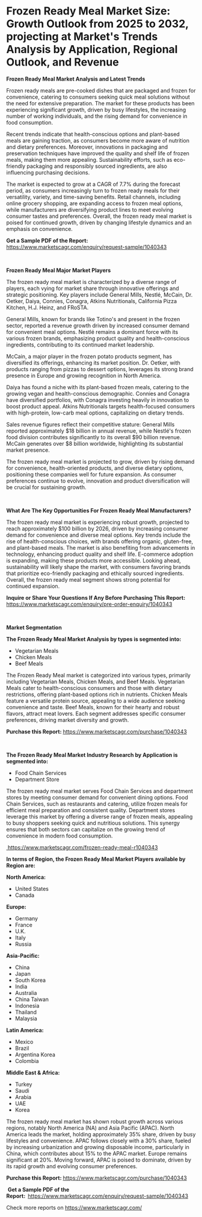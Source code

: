 <p><h1>Frozen Ready Meal Market Size: Growth Outlook from 2025 to 2032, projecting at Market's Trends Analysis by Application, Regional Outlook, and Revenue</h1></p><p><strong>Frozen Ready Meal Market Analysis and Latest Trends</strong></p>
<p><p>Frozen ready meals are pre-cooked dishes that are packaged and frozen for convenience, catering to consumers seeking quick meal solutions without the need for extensive preparation. The market for these products has been experiencing significant growth, driven by busy lifestyles, the increasing number of working individuals, and the rising demand for convenience in food consumption.</p><p>Recent trends indicate that health-conscious options and plant-based meals are gaining traction, as consumers become more aware of nutrition and dietary preferences. Moreover, innovations in packaging and preservation techniques have improved the quality and shelf life of frozen meals, making them more appealing. Sustainability efforts, such as eco-friendly packaging and responsibly sourced ingredients, are also influencing purchasing decisions.</p><p>The market is expected to grow at a CAGR of 7.7% during the forecast period, as consumers increasingly turn to frozen ready meals for their versatility, variety, and time-saving benefits. Retail channels, including online grocery shopping, are expanding access to frozen meal options, while manufacturers are diversifying product lines to meet evolving consumer tastes and preferences. Overall, the frozen ready meal market is poised for continued growth, driven by changing lifestyle dynamics and an emphasis on convenience.</p></p>
<p><strong>Get a Sample PDF of the Report:&nbsp;</strong> <a href="https://www.marketscagr.com/enquiry/request-sample/1040343?utm_campaign=2887&utm_medium=2&utm_source=Github&utm_content=ia&utm_term=07042025&utm_id=frozen-ready-meal">https://www.marketscagr.com/enquiry/request-sample/1040343</a></p>
<p>&nbsp;</p>
<p><strong>Frozen Ready Meal Major Market Players</strong></p>
<p><p>The frozen ready meal market is characterized by a diverse range of players, each vying for market share through innovative offerings and strategic positioning. Key players include General Mills, Nestlé, McCain, Dr. Oetker, Daiya, Connies, Conagra, Atkins Nutritionals, California Pizza Kitchen, H.J. Heinz, and FRoSTA.</p><p>General Mills, known for brands like Totino's and present in the frozen sector, reported a revenue growth driven by increased consumer demand for convenient meal options. Nestlé remains a dominant force with its various frozen brands, emphasizing product quality and health-conscious ingredients, contributing to its continued market leadership.</p><p>McCain, a major player in the frozen potato products segment, has diversified its offerings, enhancing its market position. Dr. Oetker, with products ranging from pizzas to dessert options, leverages its strong brand presence in Europe and growing recognition in North America. </p><p>Daiya has found a niche with its plant-based frozen meals, catering to the growing vegan and health-conscious demographic. Connies and Conagra have diversified portfolios, with Conagra investing heavily in innovation to boost product appeal. Atkins Nutritionals targets health-focused consumers with high-protein, low-carb meal options, capitalizing on dietary trends.</p><p>Sales revenue figures reflect their competitive stature: General Mills reported approximately $18 billion in annual revenue, while Nestlé's frozen food division contributes significantly to its overall $90 billion revenue. McCain generates over $8 billion worldwide, highlighting its substantial market presence. </p><p>The frozen ready meal market is projected to grow, driven by rising demand for convenience, health-oriented products, and diverse dietary options, positioning these companies well for future expansion. As consumer preferences continue to evolve, innovation and product diversification will be crucial for sustaining growth.</p></p>
<p>&nbsp;</p>
<p><strong>What Are The Key Opportunities For Frozen Ready Meal Manufacturers?</strong></p>
<p><p>The frozen ready meal market is experiencing robust growth, projected to reach approximately $100 billion by 2026, driven by increasing consumer demand for convenience and diverse meal options. Key trends include the rise of health-conscious choices, with brands offering organic, gluten-free, and plant-based meals. The market is also benefiting from advancements in technology, enhancing product quality and shelf life. E-commerce adoption is expanding, making these products more accessible. Looking ahead, sustainability will likely shape the market, with consumers favoring brands that prioritize eco-friendly packaging and ethically sourced ingredients. Overall, the frozen ready meal segment shows strong potential for continued expansion.</p></p>
<p><strong>Inquire or Share Your Questions If Any Before Purchasing This Report:</strong> <a href="https://www.marketscagr.com/enquiry/pre-order-enquiry/1040343?utm_campaign=2887&utm_medium=2&utm_source=Github&utm_content=ia&utm_term=07042025&utm_id=frozen-ready-meal">https://www.marketscagr.com/enquiry/pre-order-enquiry/1040343</a></p>
<p>&nbsp;</p>
<p><strong>Market Segmentation</strong></p>
<p><strong>The Frozen Ready Meal Market Analysis by types is segmented into:</strong></p>
<p><ul><li>Vegetarian Meals</li><li>Chicken Meals</li><li>Beef Meals</li></ul></p>
<p><p>The Frozen Ready Meal market is categorized into various types, primarily including Vegetarian Meals, Chicken Meals, and Beef Meals. Vegetarian Meals cater to health-conscious consumers and those with dietary restrictions, offering plant-based options rich in nutrients. Chicken Meals feature a versatile protein source, appealing to a wide audience seeking convenience and taste. Beef Meals, known for their hearty and robust flavors, attract meat lovers. Each segment addresses specific consumer preferences, driving market diversity and growth.</p></p>
<p><strong>Purchase this Report:&nbsp;</strong><a href="https://www.marketscagr.com/purchase/1040343?utm_campaign=2887&utm_medium=2&utm_source=Github&utm_content=ia&utm_term=07042025&utm_id=frozen-ready-meal">https://www.marketscagr.com/purchase/1040343</a></p>
<p>&nbsp;</p>
<p><strong>The Frozen Ready Meal Market Industry Research by Application is segmented into:</strong></p>
<p><ul><li>Food Chain Services</li><li>Department Store</li></ul></p>
<p><p>The frozen ready meal market serves Food Chain Services and department stores by meeting consumer demand for convenient dining options. Food Chain Services, such as restaurants and catering, utilize frozen meals for efficient meal preparation and consistent quality. Department stores leverage this market by offering a diverse range of frozen meals, appealing to busy shoppers seeking quick and nutritious solutions. This synergy ensures that both sectors can capitalize on the growing trend of convenience in modern food consumption.</p></p>
<p><a href="https://www.marketscagr.com/frozen-ready-meal-r1040343?utm_campaign=2887&utm_medium=2&utm_source=Github&utm_content=ia&utm_term=07042025&utm_id=frozen-ready-meal">&nbsp;https://www.marketscagr.com/frozen-ready-meal-r1040343</a></p>
<p><strong>In terms of Region, the Frozen Ready Meal Market Players available by Region are:</strong></p>
<p>
    <p> <strong> North America: </strong>
        <ul>
            <li>United States</li>
            <li>Canada</li>
        </ul>
        </p> 
    <p> <strong> Europe: </strong>
        <ul>
            <li>Germany</li>
            <li>France</li>
            <li>U.K.</li>
            <li>Italy</li>
            <li>Russia</li>
        </ul>
        </p> 
    <p> <strong> Asia-Pacific: </strong>
        <ul>
            <li>China</li>
            <li>Japan</li>
            <li>South Korea</li>
            <li>India</li>
            <li>Australia</li>
            <li>China Taiwan</li>
            <li>Indonesia</li>
            <li>Thailand</li>
            <li>Malaysia</li>
        </ul>
        </p> 
    <p> <strong> Latin America: </strong>
        <ul>
            <li>Mexico</li>
            <li>Brazil</li>
            <li>Argentina Korea</li>
            <li>Colombia</li>
        </ul>
        </p> 
    <p> <strong> Middle East & Africa: </strong>
        <ul>
            <li>Turkey</li>
            <li>Saudi</li>
            <li>Arabia</li>
            <li>UAE</li>
            <li>Korea</li>
        </ul>
    </p>
    </p>
<p><p>The frozen ready meal market has shown robust growth across various regions, notably North America (NA) and Asia Pacific (APAC). North America leads the market, holding approximately 35% share, driven by busy lifestyles and convenience. APAC follows closely with a 30% share, fueled by increasing urbanization and growing disposable income, particularly in China, which contributes about 15% to the APAC market. Europe remains significant at 20%. Moving forward, APAC is poised to dominate, driven by its rapid growth and evolving consumer preferences.</p></p>
<p><strong>Purchase this Report: </strong><a href="https://www.marketscagr.com/purchase/1040343?utm_campaign=2887&utm_medium=2&utm_source=Github&utm_content=ia&utm_term=07042025&utm_id=frozen-ready-meal">https://www.marketscagr.com/purchase/1040343</a></p>
<p>&nbsp;<strong>Get a Sample PDF of the Report:&nbsp;&nbsp;</strong><a href="https://www.marketscagr.com/enquiry/request-sample/1040343?utm_campaign=2887&utm_medium=2&utm_source=Github&utm_content=ia&utm_term=07042025&utm_id=frozen-ready-meal">https://www.marketscagr.com/enquiry/request-sample/1040343</a></p>
<p><strong></strong></p>
<p>Check more reports on <a href="https://www.marketscagr.com/?utm_campaign=2887&utm_medium=2&utm_source=Github&utm_content=ia&utm_term=07042025&utm_id=frozen-ready-meal">https://www.marketscagr.com/</a></p>